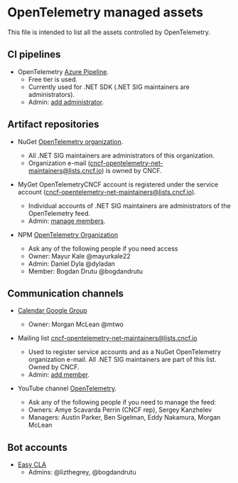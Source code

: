 # OpenTelemetry managed assets

This file is intended to list all the assets controlled by OpenTelemetry.

## CI pipelines

- OpenTelemetry [Azure Pipeline](https://dev.azure.com/opentelemetry/).
    - Free tier is used.
    - Currently used for .NET SDK (.NET SIG maintainers are administrators).
    - Admin: [add administrator](https://dev.azure.com/opentelemetry/pipelines/_settings/).

## Artifact repositories

- NuGet [OpenTelemetry organization](https://www.nuget.org/organization/OpenTelemetry).
    - All .NET SIG maintainers are administrators of this organization.
    - Organization e-mail (cncf-opentelemetry-net-maintainers@lists.cncf.io) is owned by CNCF.

- MyGet OpenTelemetryCNCF account is registered under the service account (cncf-opentelemetry-net-maintainers@lists.cncf.io).
    - Individual accounts of .NET SIG maintainers are administrators of the OpenTelemetry feed.
    - Admin: [manage members](https://www.myget.org/feed/Security/opentelemetry).

- NPM [OpenTelemetry Organization](https://www.npmjs.com/settings/opentelemetry/packages)
    - Ask any of the following people if you need access
    - Owner: Mayur Kale @mayurkale22
    - Admin: Daniel Dyla @dyladan
    - Member: Bogdan Drutu @bogdandrutu

## Communication channels

- [Calendar Google Group](https://groups.google.com/forum/#!forum/opentelemetry-calendar)
    - Owner: Morgan McLean @mtwo

- Mailing list cncf-opentelemetry-net-maintainers@lists.cncf.io
    - Used to register service accounts and as a NuGet OpenTelemetry organization e-mail. All .NET SIG maintainers are part of this list. Owned by CNCF.
    - Admin: [add member](https://lists.cncf.io/g/cncf-opentelemetry-net-maintainers/).

- YouTube channel [OpenTelemetry](https://www.youtube.com/channel/UCHZDBZTIfdy94xMjMKz-_MA/videos).
    - Ask any of the following people if you need to manage the feed:
    - Owners: Amye Scavarda Perrin (CNCF rep), Sergey Kanzhelev
    - Managers: Austin Parker, Ben Sigelman, Eddy Nakamura, Morgan McLean

## Bot accounts

- [Easy CLA](https://project.lfcla.com/#/project/a0941000002wBz4AAE/cla)
    - Admins: @lizthegrey, @bogdandrutu
